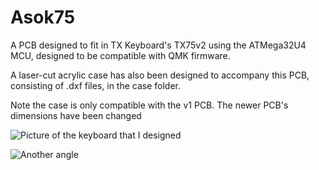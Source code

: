 # Asok75
A PCB designed to fit in TX Keyboard's TX75v2 using the ATMega32U4 MCU, designed to be compatible with QMK firmware.

A laser-cut acrylic case has also been designed to accompany this PCB, consisting of .dxf files, in the case folder. 

Note the case is only compatible with the v1 PCB. The newer PCB's dimensions have been changed

![Picture of the keyboard that I designed](https://imgur.com/TaWt8rX)

![Another angle](https://imgur.com/h5RwIQP)
